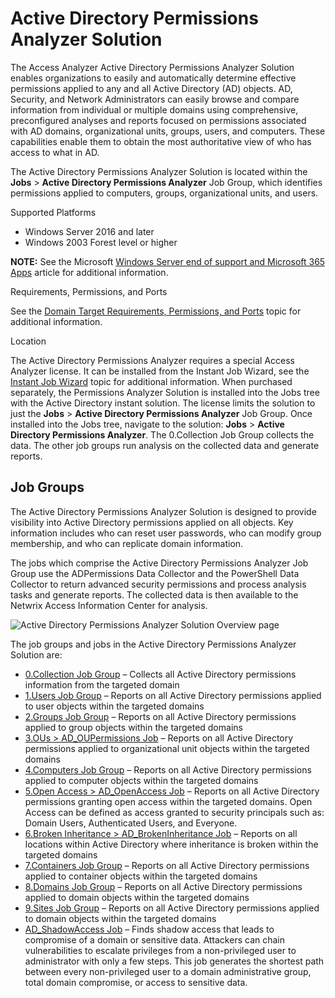 # Active Directory Permissions Analyzer Solution

The Access Analyzer Active Directory Permissions Analyzer Solution enables organizations to easily and automatically determine effective permissions applied to any and all Active Directory (AD) objects. AD, Security, and Network Administrators can easily browse and compare information from individual or multiple domains using comprehensive, preconfigured analyses and reports focused on permissions associated with AD domains, organizational units, groups, users, and computers. These capabilities enable them to obtain the most authoritative view of who has access to what in AD.

The Active Directory Permissions Analyzer Solution is located within the __Jobs__ > __Active Directory Permissions Analyzer__ Job Group, which identifies permissions applied to computers, groups, organizational units, and users.

Supported Platforms

- Windows Server 2016 and later
- Windows 2003 Forest level or higher

__NOTE:__ See the Microsoft [Windows Server end of support and Microsoft 365 Apps](https://learn.microsoft.com/en-us/deployoffice/endofsupport/windows-server-support) article for additional information.

Requirements, Permissions, and Ports

See the [Domain Target Requirements, Permissions, and Ports](/docs/accessanalyzer/accessanalyzer/enterpriseauditor/requirements/target/activedirectorypermissionsanalyzer.md) topic for additional information.

Location

The Active Directory Permissions Analyzer requires a special Access Analyzer license. It can be installed from the Instant Job Wizard, see the [Instant Job Wizard](/docs/accessanalyzer/accessanalyzer/enterpriseauditor/admin/jobs/instantjobs/overview.md) topic for additional information. When purchased separately, the Permissions Analyzer Solution is installed into the Jobs tree with the Active Directory instant solution. The license limits the solution to just the __Jobs__ > __Active Directory Permissions Analyzer__ Job Group. Once installed into the Jobs tree, navigate to the solution: __Jobs__ > __Active Directory Permissions Analyzer__. The 0.Collection Job Group collects the data. The other job groups run analysis on the collected data and generate reports.

## Job Groups

The Active Directory Permissions Analyzer Solution is designed to provide visibility into Active Directory permissions applied on all objects. Key information includes who can reset user passwords, who can modify group membership, and who can replicate domain information.

The jobs which comprise the Active Directory Permissions Analyzer Job Group use the ADPermissions Data Collector and the PowerShell Data Collector to return advanced security permissions and process analysis tasks and generate reports. The collected data is then available to the Netwrix Access Information Center for analysis.

![Active Directory Permissions Analyzer Solution Overview page](/img/product_docs/threatprevention/threatprevention/siemdashboard/qradar/dashboard/overview.png)

The job groups and jobs in the Active Directory Permissions Analyzer Solution are:

- [0.Collection Job Group](/docs/accessanalyzer/accessanalyzer/enterpriseauditor/solutions/activedirectorypermissionsanalyzer/collection/overview.md) – Collects all Active Directory permissions information from the targeted domain
- [1.Users Job Group](/docs/accessanalyzer/accessanalyzer/enterpriseauditor/solutions/activedirectorypermissionsanalyzer/users/overview.md) – Reports on all Active Directory permissions applied to user objects within the targeted domains
- [2.Groups Job Group](/docs/accessanalyzer/accessanalyzer/enterpriseauditor/solutions/activedirectorypermissionsanalyzer/groups/overview.md) – Reports on all Active Directory permissions applied to group objects within the targeted domains
- [3.OUs > AD\_OUPermissions Job](/docs/accessanalyzer/accessanalyzer/enterpriseauditor/solutions/activedirectorypermissionsanalyzer/ad_oupermissions.md) – Reports on all Active Directory permissions applied to organizational unit objects within the targeted domains
- [4.Computers Job Group](/docs/accessanalyzer/accessanalyzer/enterpriseauditor/solutions/activedirectorypermissionsanalyzer/computers/overview.md) – Reports on all Active Directory permissions applied to computer objects within the targeted domains
- [5.Open Access > AD\_OpenAccess Job](/docs/accessanalyzer/accessanalyzer/enterpriseauditor/solutions/activedirectorypermissionsanalyzer/ad_openaccess.md) – Reports on all Active Directory permissions granting open access within the targeted domains. Open Access can be defined as access granted to security principals such as: Domain Users, Authenticated Users, and Everyone.
- [6.Broken Inheritance > AD\_BrokenInheritance Job](/docs/accessanalyzer/accessanalyzer/enterpriseauditor/solutions/activedirectorypermissionsanalyzer/ad_brokeninheritance.md) – Reports on all locations within Active Directory where inheritance is broken within the targeted domains
- [7.Containers Job Group](/docs/accessanalyzer/accessanalyzer/enterpriseauditor/solutions/activedirectorypermissionsanalyzer/containers/overview.md) – Reports on all Active Directory permissions applied to container objects within the targeted domains
- [8.Domains Job Group](/docs/accessanalyzer/accessanalyzer/enterpriseauditor/solutions/activedirectorypermissionsanalyzer/domains/overview.md) – Reports on all Active Directory permissions applied to domain objects within the targeted domains
- [9.Sites Job Group](/docs/accessanalyzer/accessanalyzer/enterpriseauditor/solutions/activedirectorypermissionsanalyzer/sites/overview.md) – Reports on all Active Directory permissions applied to domain objects within the targeted domains
- [AD\_ShadowAccess Job](/docs/accessanalyzer/accessanalyzer/enterpriseauditor/solutions/activedirectorypermissionsanalyzer/ad_shadowaccess.md) – Finds shadow access that leads to compromise of a domain or sensitive data. Attackers can chain vulnerabilities to escalate privileges from a non-privileged user to administrator with only a few steps. This job generates the shortest path between every non-privileged user to a domain administrative group, total domain compromise, or access to sensitive data.
